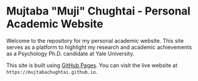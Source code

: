 # Mujtaba "Muji" Chughtai - Personal Academic Website

Welcome to the repository for my personal academic website. This site serves as a platform to highlight my research and academic achievements as a Psychology Ph.D. candidate at Yale University. 

This site is built using [GitHub Pages](https://pages.github.com/). You can visit the live website at `https://mujtabachughtai.github.io`.
